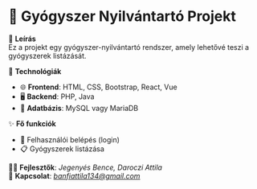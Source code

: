 # 💊 Gyógyszer Nyilvántartó Projekt

📝 **Leírás**  
Ez a projekt egy gyógyszer-nyilvántartó rendszer, amely lehetővé teszi a gyógyszerek listázását.

🔧 **Technológiák**
- 🌐 **Frontend**: HTML, CSS, Bootstrap, React, Vue
- 🖥️ **Backend**: PHP, Java
- 💾 **Adatbázis**: MySQL vagy MariaDB

✨ **Fő funkciók**
- 🔐 Felhasználói belépés (login)
- 📋 Gyógyszerek listázása

🧑‍💻 **Fejlesztők**: *Jegenyés Bence, Daroczi Attila*  
📧 **Kapcsolat**: *banfiattila134@gmail.com*
